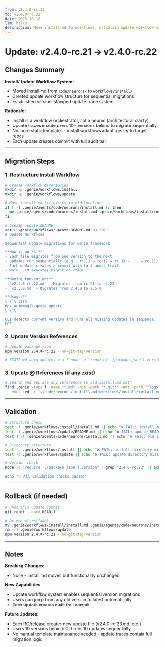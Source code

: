 ```yaml
---
from: v2.4.0-rc.21
to: v2.4.0-rc.22
date: 2025-10-18
llm: haiku
description: Move install.md to workflows, establish update workflow system
---
```


# Update: v2.4.0-rc.21 → v2.4.0-rc.22

## Changes Summary

**Install/Update Workflow System:**
- Moved install.md from `code/neurons/` to `workflows/install/`
- Created update workflow structure for sequential migrations
- Established version-stamped update trace system

**Rationale:**
- Install is a workflow orchestrator, not a neuron (architectural clarity)
- Update traces enable users 10+ versions behind to migrate sequentially
- No more static templates - install workflows adapt .genie/ to target repos
- Each update creates commit with full audit trail

---

## Migration Steps

### 1. Restructure Install Workflow
```bash
# Create workflow directories
mkdir -p .genie/workflows/install
mkdir -p .genie/workflows/update

# Move install.md (if exists in old location)
if [ -f .genie/agents/code/neurons/install.md ]; then
  mv .genie/agents/code/neurons/install.md .genie/workflows/install/install.md
fi

# Create update README
cat > .genie/workflows/update/README.md << 'EOF'
# Update Workflows

Sequential update migrations for Genie framework.

**How it works:**
- Each file migrates from one version to the next
- Updates run sequentially (e.g., rc.11 → rc.12 → rc.13 → ... → rc.21)
- Each update creates a commit with full audit trail
- Haiku LLM executes migration steps

**Naming convention:**
- `v2.4.0-rc.22.md` - Migrates from rc.21 to rc.22
- `v2.5.0.md` - Migrates from 2.4.0 to 2.5.0

**Usage:**
\`\`\`bash
npx automagik-genie update
\`\`\`

CLI detects current version and runs all missing updates in sequence.
EOF
```

### 2. Update Version References
```bash
# Update package.json
npm version 2.4.0-rc.22 --no-git-tag-version

# STATE.md auto-updates via !`node -p "require('./package.json').version"`
```

### 3. Update @ References (if any exist)
```bash
# Search and replace any references to old install.md path
find .genie -type f -name "*.md" -not -path "*.git*" -not -path "*logs*" \
  -exec sed -i 's|code/neurons/install\.md|workflows/install/install.md|g' {} \;
```

---

## Validation

```bash
# Structure check
test -f .genie/workflows/install/install.md || echo "❌ FAIL: install.md not found"
test -f .genie/workflows/update/README.md || echo "❌ FAIL: update README not found"
test ! -f .genie/agents/code/neurons/install.md || echo "❌ FAIL: old install.md still exists"

# Directory structure
test -d .genie/workflows/install || echo "❌ FAIL: install directory missing"
test -d .genie/workflows/update || echo "❌ FAIL: update directory missing"

# Version check
node -p "require('./package.json').version" | grep "2.4.0-rc.22" || echo "❌ FAIL: version not updated"

echo "✅ All validation checks passed"
```

---

## Rollback (if needed)

```bash
# Undo this update commit
git reset --hard HEAD~1

# Or manual rollback:
mv .genie/workflows/install/install.md .genie/agents/code/neurons/install.md
rm -rf .genie/workflows/update
npm version 2.4.0-rc.21 --no-git-tag-version
```

---

## Notes

**Breaking Changes:**
- None - install.md moved but functionality unchanged

**New Capabilities:**
- Update workflow system enables sequential version migrations
- Users can jump from any old version to latest automatically
- Each update creates audit trail commit

**Future Updates:**
- Each RC/release creates new update file (v2.4.0-rc.23.md, etc.)
- Users 10 versions behind: CLI runs 10 updates sequentially
- No manual template maintenance needed - update traces contain full migration logic

